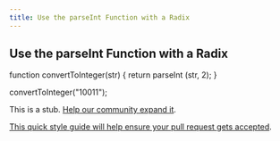 ```yaml
---
title: Use the parseInt Function with a Radix
---
```

## Use the parseInt Function with a Radix

function convertToInteger(str) {
  return parseInt (str, 2);
}

convertToInteger("10011");


This is a stub. <a href='https://github.com/freecodecamp/guides/tree/master/src/pages/certifications/javascript-algorithms-and-data-structures/basic-javascript/use-the-parseint-function-with-a-radix/index.md' target='_blank' rel='nofollow'>Help our community expand it</a>.

<a href='https://github.com/freecodecamp/guides/blob/master/README.md' target='_blank' rel='nofollow'>This quick style guide will help ensure your pull request gets accepted</a>.

<!-- The article goes here, in GitHub-flavored Markdown. Feel free to add YouTube videos, images, and CodePen/JSBin embeds  -->
